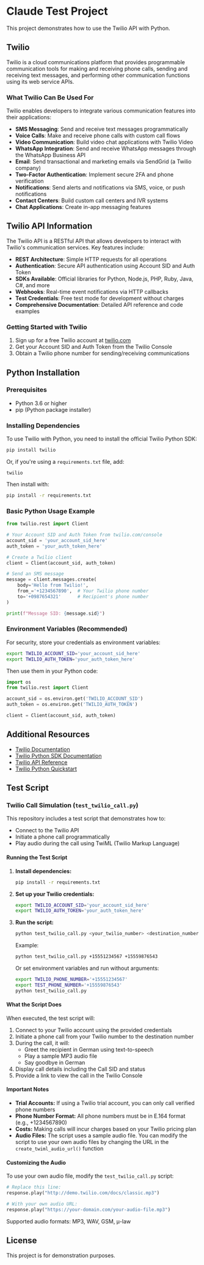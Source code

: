 # Claude Test Project

This project demonstrates how to use the Twilio API with Python.

## Twilio

Twilio is a cloud communications platform that provides programmable communication tools for making and receiving phone calls, sending and receiving text messages, and performing other communication functions using its web service APIs.

### What Twilio Can Be Used For

Twilio enables developers to integrate various communication features into their applications:

- **SMS Messaging**: Send and receive text messages programmatically
- **Voice Calls**: Make and receive phone calls with custom call flows
- **Video Communication**: Build video chat applications with Twilio Video
- **WhatsApp Integration**: Send and receive WhatsApp messages through the WhatsApp Business API
- **Email**: Send transactional and marketing emails via SendGrid (a Twilio company)
- **Two-Factor Authentication**: Implement secure 2FA and phone verification
- **Notifications**: Send alerts and notifications via SMS, voice, or push notifications
- **Contact Centers**: Build custom call centers and IVR systems
- **Chat Applications**: Create in-app messaging features

## Twilio API Information

The Twilio API is a RESTful API that allows developers to interact with Twilio's communication services. Key features include:

- **REST Architecture**: Simple HTTP requests for all operations
- **Authentication**: Secure API authentication using Account SID and Auth Token
- **SDKs Available**: Official libraries for Python, Node.js, PHP, Ruby, Java, C#, and more
- **Webhooks**: Real-time event notifications via HTTP callbacks
- **Test Credentials**: Free test mode for development without charges
- **Comprehensive Documentation**: Detailed API reference and code examples

### Getting Started with Twilio

1. Sign up for a free Twilio account at [twilio.com](https://www.twilio.com)
2. Get your Account SID and Auth Token from the Twilio Console
3. Obtain a Twilio phone number for sending/receiving communications

## Python Installation

### Prerequisites

- Python 3.6 or higher
- pip (Python package installer)

### Installing Dependencies

To use Twilio with Python, you need to install the official Twilio Python SDK:

```bash
pip install twilio
```

Or, if you're using a `requirements.txt` file, add:

```
twilio
```

Then install with:

```bash
pip install -r requirements.txt
```

### Basic Python Usage Example

```python
from twilio.rest import Client

# Your Account SID and Auth Token from twilio.com/console
account_sid = 'your_account_sid_here'
auth_token = 'your_auth_token_here'

# Create a Twilio client
client = Client(account_sid, auth_token)

# Send an SMS message
message = client.messages.create(
    body='Hello from Twilio!',
    from_='+1234567890',  # Your Twilio phone number
    to='+0987654321'      # Recipient's phone number
)

print(f"Message SID: {message.sid}")
```

### Environment Variables (Recommended)

For security, store your credentials as environment variables:

```bash
export TWILIO_ACCOUNT_SID='your_account_sid_here'
export TWILIO_AUTH_TOKEN='your_auth_token_here'
```

Then use them in your Python code:

```python
import os
from twilio.rest import Client

account_sid = os.environ.get('TWILIO_ACCOUNT_SID')
auth_token = os.environ.get('TWILIO_AUTH_TOKEN')

client = Client(account_sid, auth_token)
```

## Additional Resources

- [Twilio Documentation](https://www.twilio.com/docs)
- [Twilio Python SDK Documentation](https://www.twilio.com/docs/libraries/python)
- [Twilio API Reference](https://www.twilio.com/docs/api)
- [Twilio Python Quickstart](https://www.twilio.com/docs/sms/quickstart/python)

## Test Script

### Twilio Call Simulation (`test_twilio_call.py`)

This repository includes a test script that demonstrates how to:
- Connect to the Twilio API
- Initiate a phone call programmatically
- Play audio during the call using TwiML (Twilio Markup Language)

#### Running the Test Script

1. **Install dependencies:**
   ```bash
   pip install -r requirements.txt
   ```

2. **Set up your Twilio credentials:**
   ```bash
   export TWILIO_ACCOUNT_SID='your_account_sid_here'
   export TWILIO_AUTH_TOKEN='your_auth_token_here'
   ```

3. **Run the script:**
   ```bash
   python test_twilio_call.py <your_twilio_number> <destination_number>
   ```

   Example:
   ```bash
   python test_twilio_call.py +15551234567 +15559876543
   ```

   Or set environment variables and run without arguments:
   ```bash
   export TWILIO_PHONE_NUMBER='+15551234567'
   export TEST_PHONE_NUMBER='+15559876543'
   python test_twilio_call.py
   ```

#### What the Script Does

When executed, the test script will:
1. Connect to your Twilio account using the provided credentials
2. Initiate a phone call from your Twilio number to the destination number
3. During the call, it will:
   - Greet the recipient in German using text-to-speech
   - Play a sample MP3 audio file
   - Say goodbye in German
4. Display call details including the Call SID and status
5. Provide a link to view the call in the Twilio Console

#### Important Notes

- **Trial Accounts:** If using a Twilio trial account, you can only call verified phone numbers
- **Phone Number Format:** All phone numbers must be in E.164 format (e.g., +1234567890)
- **Costs:** Making calls will incur charges based on your Twilio pricing plan
- **Audio Files:** The script uses a sample audio file. You can modify the script to use your own audio files by changing the URL in the `create_twiml_audio_url()` function

#### Customizing the Audio

To use your own audio file, modify the `test_twilio_call.py` script:

```python
# Replace this line:
response.play("http://demo.twilio.com/docs/classic.mp3")

# With your own audio URL:
response.play("https://your-domain.com/your-audio-file.mp3")
```

Supported audio formats: MP3, WAV, GSM, μ-law

## License

This project is for demonstration purposes.
